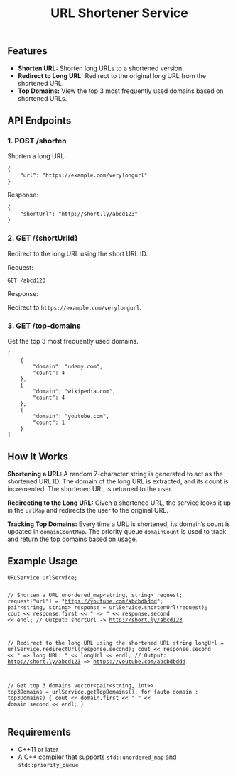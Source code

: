 <!DOCTYPE html>
<html lang="en">

<head>
    <meta charset="UTF-8">
    <meta name="viewport" content="width=device-width, initial-scale=1.0">
</head>
<body>

<header>
        <h1>URL Shortener Service</h1>
    </header>

<main>
        <section>
            <h2 class="section-title">Features</h2>
            <ul>
                <li><strong>Shorten URL:</strong> Shorten long URLs to a shortened version.</li>
                <li><strong>Redirect to Long URL:</strong> Redirect to the original long URL from the shortened URL.</li>
                <li><strong>Top Domains:</strong> View the top 3 most frequently used domains based on shortened URLs.</li>
            </ul>
        </section>

  <section>
            <h2 class="section-title">API Endpoints</h2>
            <h3>1. POST /shorten</h3>
            <p>Shorten a long URL:</p>
            <pre><code>{
    "url": "https://example.com/verylongurl"
}</code></pre>
            <p>Response:</p>
            <div class="response-example">
                <pre><code>{
    "shortUrl": "http://short.ly/abcd123"
}</code></pre>
            </div>

<h3>2. GET /{shortUrlId}</h3>
            <p>Redirect to the long URL using the short URL ID.</p>
            <p>Request:</p>
            <pre><code>GET /abcd123</code></pre>
            <p>Response:</p>
            <div class="response-example">
                <p>Redirect to <code>https://example.com/verylongurl</code>.</p>
            </div>

 <h3>3. GET /top-domains</h3>
            <p>Get the top 3 most frequently used domains.</p>
            <div class="response-example">
                <pre><code>[
    {
        "domain": "udemy.com",
        "count": 4
    },
    {
        "domain": "wikipedia.com",
        "count": 4
    },
    {
        "domain": "youtube.com",
        "count": 1
    }
]</code></pre>
            </div>
        </section>

<section>
            <h2 class="section-title">How It Works</h2>
            <p><strong>Shortening a URL:</strong> A random 7-character string is generated to act as the shortened URL ID.
                The domain of the long URL is extracted, and its count is incremented. The shortened URL is returned to the
                user.</p>
            <p><strong>Redirecting to the Long URL:</strong> Given a shortened URL, the service looks it up in the
                <code>urlMap</code> and redirects the user to the original URL.</p>
            <p><strong>Tracking Top Domains:</strong> Every time a URL is shortened, its domain’s count is updated in
                <code>domainCountMap</code>. The priority queue <code>domainCount</code> is used to track and return the
                top domains based on usage.</p>
        </section>

<section>
            <h2 class="section-title">Example Usage</h2>
            <div class="example">
                <pre><code>URLService urlService;

// Shorten a URL
unordered_map<string, string> request;
request["url"] = "https://youtube.com/abcbdbddd";
pair<string, string> response = urlService.shortenUrl(request);
cout << response.first << " -> " << response.second << endl;  // Output: shortUrl -> http://short.ly/abcd123

// Redirect to the long URL using the shortened URL
string longUrl = urlService.redirectUrl(response.second);
cout << response.second << " => long URL: " << longUrl << endl;  // Output: http://short.ly/abcd123 => https://youtube.com/abcbdbddd

// Get top 3 domains
vector<pair<string, int>> top3Domains = urlService.getTopDomains();
for (auto domain : top3Domains) {
    cout << domain.first << " " << domain.second << endl;
}</code></pre>
            </div>
        </section>

  <section>
            <h2 class="section-title">Requirements</h2>
            <ul>
                <li>C++11 or later</li>
                <li>A C++ compiler that supports <code>std::unordered_map</code> and <code>std::priority_queue</code></li>
            </ul>
        </section>
    </main>

</body>

</html>
